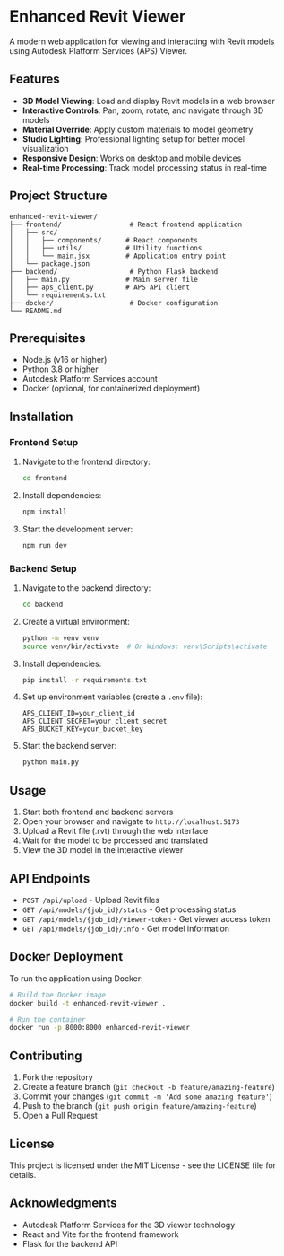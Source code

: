 # Enhanced Revit Viewer

A modern web application for viewing and interacting with Revit models using Autodesk Platform Services (APS) Viewer.

## Features

- **3D Model Viewing**: Load and display Revit models in a web browser
- **Interactive Controls**: Pan, zoom, rotate, and navigate through 3D models
- **Material Override**: Apply custom materials to model geometry
- **Studio Lighting**: Professional lighting setup for better model visualization
- **Responsive Design**: Works on desktop and mobile devices
- **Real-time Processing**: Track model processing status in real-time

## Project Structure

```
enhanced-revit-viewer/
├── frontend/                 # React frontend application
│   ├── src/
│   │   ├── components/      # React components
│   │   ├── utils/           # Utility functions
│   │   └── main.jsx         # Application entry point
│   └── package.json
├── backend/                  # Python Flask backend
│   ├── main.py              # Main server file
│   ├── aps_client.py        # APS API client
│   └── requirements.txt
├── docker/                   # Docker configuration
└── README.md
```

## Prerequisites

- Node.js (v16 or higher)
- Python 3.8 or higher
- Autodesk Platform Services account
- Docker (optional, for containerized deployment)

## Installation

### Frontend Setup

1. Navigate to the frontend directory:
   ```bash
   cd frontend
   ```

2. Install dependencies:
   ```bash
   npm install
   ```

3. Start the development server:
   ```bash
   npm run dev
   ```

### Backend Setup

1. Navigate to the backend directory:
   ```bash
   cd backend
   ```

2. Create a virtual environment:
   ```bash
   python -m venv venv
   source venv/bin/activate  # On Windows: venv\Scripts\activate
   ```

3. Install dependencies:
   ```bash
   pip install -r requirements.txt
   ```

4. Set up environment variables (create a `.env` file):
   ```
   APS_CLIENT_ID=your_client_id
   APS_CLIENT_SECRET=your_client_secret
   APS_BUCKET_KEY=your_bucket_key
   ```

5. Start the backend server:
   ```bash
   python main.py
   ```

## Usage

1. Start both frontend and backend servers
2. Open your browser and navigate to `http://localhost:5173`
3. Upload a Revit file (.rvt) through the web interface
4. Wait for the model to be processed and translated
5. View the 3D model in the interactive viewer

## API Endpoints

- `POST /api/upload` - Upload Revit files
- `GET /api/models/{job_id}/status` - Get processing status
- `GET /api/models/{job_id}/viewer-token` - Get viewer access token
- `GET /api/models/{job_id}/info` - Get model information

## Docker Deployment

To run the application using Docker:

```bash
# Build the Docker image
docker build -t enhanced-revit-viewer .

# Run the container
docker run -p 8000:8000 enhanced-revit-viewer
```

## Contributing

1. Fork the repository
2. Create a feature branch (`git checkout -b feature/amazing-feature`)
3. Commit your changes (`git commit -m 'Add some amazing feature'`)
4. Push to the branch (`git push origin feature/amazing-feature`)
5. Open a Pull Request

## License

This project is licensed under the MIT License - see the LICENSE file for details.

## Acknowledgments

- Autodesk Platform Services for the 3D viewer technology
- React and Vite for the frontend framework
- Flask for the backend API 